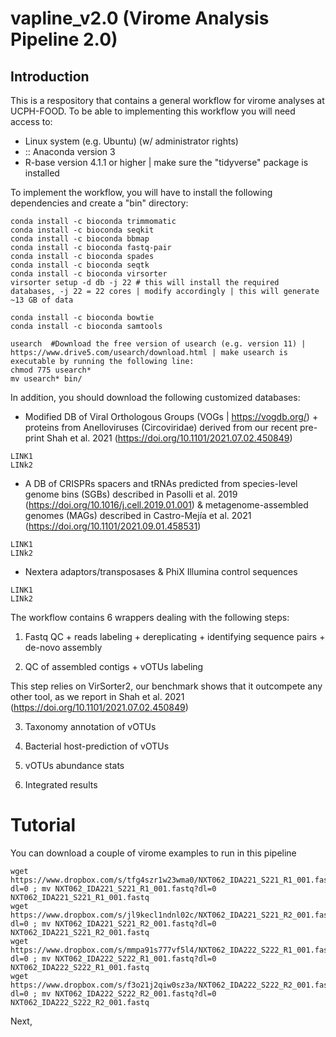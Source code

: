 # vapline_v2.0 (Virome Analysis Pipeline 2.0)

## Introduction

This is a respository that contains a general workflow for virome analyses at UCPH-FOOD.
To be able to implementing this workflow you will need access to:

- Linux system (e.g. Ubuntu) (w/ administrator rights)
- :: Anaconda version 3
- R-base version 4.1.1 or higher | make sure the "tidyverse" package is installed

To implement the workflow, you will have to install the following dependencies and create a "bin" directory:
```
conda install -c bioconda trimmomatic
conda install -c bioconda seqkit 
conda install -c bioconda bbmap 
conda install -c bioconda fastq-pair 
conda install -c bioconda spades  
conda install -c bioconda seqtk
conda install -c bioconda virsorter 
virsorter setup -d db -j 22 # this will install the required databases, -j 22 = 22 cores | modify accordingly | this will generate ~13 GB of data

conda install -c bioconda bowtie 
conda install -c bioconda samtools

usearch  #Download the free version of usearch (e.g. version 11) | https://www.drive5.com/usearch/download.html | make usearch is executable by running the following line:
chmod 775 usearch*
mv usearch* bin/
```

In addition, you should download the following customized databases:

- Modified DB of Viral Orthologous Groups (VOGs | https://vogdb.org/) + proteins from Anelloviruses (Circoviridae) derived from our recent pre-print Shah et al. 2021 (https://doi.org/10.1101/2021.07.02.450849) 
```
LINK1
LINk2
```

- A DB of CRISPRs spacers and tRNAs predicted from species-level genome bins (SGBs) described in Pasolli et al. 2019 (https://doi.org/10.1016/j.cell.2019.01.001) & metagenome-assembled genomes (MAGs) described in Castro-Mejía et al. 2021 (https://doi.org/10.1101/2021.09.01.458531) 
```
LINK1
LINk2
```

- Nextera adaptors/transposases & PhiX Illumina control sequences
```
LINK1
LINk2
```


The workflow contains 6 wrappers dealing with the following steps:

1) Fastq QC + reads labeling + dereplicating + identifying sequence pairs + de-novo assembly

2) QC of assembled contigs + vOTUs labeling

This step relies on VirSorter2, our benchmark shows that it outcompete any other tool, as we report in Shah et al. 2021 (https://doi.org/10.1101/2021.07.02.450849)

3) Taxonomy annotation of vOTUs

4) Bacterial host-prediction of vOTUs

5) vOTUs abundance stats

6) Integrated results


# 
# 
# Tutorial

You can download a couple of virome examples to run in this pipeline
```
wget https://www.dropbox.com/s/tfg4szr1w23wma0/NXT062_IDA221_S221_R1_001.fastq?dl=0 ; mv NXT062_IDA221_S221_R1_001.fastq?dl=0 NXT062_IDA221_S221_R1_001.fastq
wget https://www.dropbox.com/s/jl9kecl1ndnl02c/NXT062_IDA221_S221_R2_001.fastq?dl=0 ; mv NXT062_IDA221_S221_R2_001.fastq?dl=0 NXT062_IDA221_S221_R2_001.fastq
wget https://www.dropbox.com/s/mmpa91s777vf5l4/NXT062_IDA222_S222_R1_001.fastq?dl=0 ; mv NXT062_IDA222_S222_R1_001.fastq?dl=0 NXT062_IDA222_S222_R1_001.fastq
wget https://www.dropbox.com/s/f3o21j2qiw0sz3a/NXT062_IDA222_S222_R2_001.fastq?dl=0 ; mv NXT062_IDA222_S222_R2_001.fastq?dl=0 NXT062_IDA222_S222_R2_001.fastq
```

Next, 



